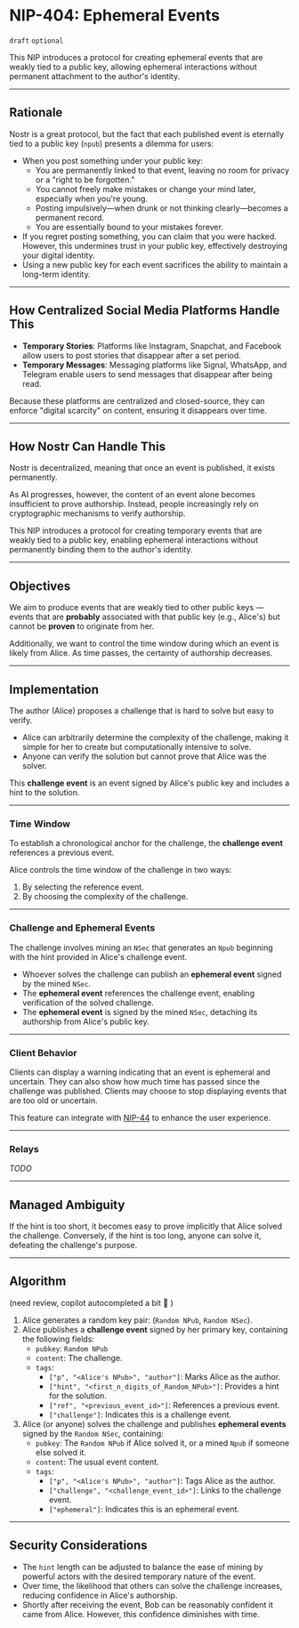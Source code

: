 # NIP-404: Ephemeral Events

`draft` `optional`

This NIP introduces a protocol for creating ephemeral events that are weakly tied to a public key, allowing ephemeral interactions without permanent attachment to the author's identity.

---

## Rationale

Nostr is a great protocol, but the fact that each published event is eternally tied to a public key (`npub`) presents a dilemma for users:

- When you post something under your public key:
  - You are permanently linked to that event, leaving no room for privacy or a "right to be forgotten."
  - You cannot freely make mistakes or change your mind later, especially when you're young.
  - Posting impulsively—when drunk or not thinking clearly—becomes a permanent record.
  - You are essentially bound to your mistakes forever.
- If you regret posting something, you can claim that you were hacked. However, this undermines trust in your public key, effectively destroying your digital identity.
- Using a new public key for each event sacrifices the ability to maintain a long-term identity.

---

## How Centralized Social Media Platforms Handle This

- **Temporary Stories**: Platforms like Instagram, Snapchat, and Facebook allow users to post stories that disappear after a set period.
- **Temporary Messages**: Messaging platforms like Signal, WhatsApp, and Telegram enable users to send messages that disappear after being read.

Because these platforms are centralized and closed-source, they can enforce "digital scarcity" on content, ensuring it disappears over time.

---

## How Nostr Can Handle This

Nostr is decentralized, meaning that once an event is published, it exists permanently.

As AI progresses, however, the content of an event alone becomes insufficient to prove authorship. Instead, people increasingly rely on cryptographic mechanisms to verify authorship.

This NIP introduces a protocol for creating temporary events that are weakly tied to a public key, enabling ephemeral interactions without permanently binding them to the author's identity.

---

## Objectives

We aim to produce events that are weakly tied to other public keys — events that are **probably** associated with that public key (e.g., Alice's) but cannot be **proven** to originate from her.

Additionally, we want to control the time window during which an event is likely from Alice. As time passes, the certainty of authorship decreases.

---

## Implementation

The author (Alice) proposes a challenge that is hard to solve but easy to verify.

- Alice can arbitrarily determine the complexity of the challenge, making it simple for her to create but computationally intensive to solve.
- Anyone can verify the solution but cannot prove that Alice was the solver.

This **challenge event** is an event signed by Alice's public key and includes a hint to the solution.

---

### Time Window

To establish a chronological anchor for the challenge, the **challenge event** references a previous event. 

Alice controls the time window of the challenge in two ways:
1. By selecting the reference event.
2. By choosing the complexity of the challenge.

---

### Challenge and Ephemeral Events

The challenge involves mining an `NSec` that generates an `Npub` beginning with the hint provided in Alice's challenge event. 

- Whoever solves the challenge can publish an **ephemeral event** signed by the mined `NSec`.
- The **ephemeral event** references the challenge event, enabling verification of the solved challenge.
- The **ephemeral event** is signed by the mined `NSec`, detaching its authorship from Alice's public key.

---

### Client Behavior

Clients can display a warning indicating that an event is ephemeral and uncertain. They can also show how much time has 
passed since the challenge was published. Clients may choose to stop displaying events that are too old or uncertain.

This feature can integrate with [NIP-44](40.md) to enhance the user experience.

---

### Relays

*TODO*

---

## Managed Ambiguity

If the hint is too short, it becomes easy to prove implicitly that Alice solved the challenge. Conversely, if the hint is too long, anyone can solve it, defeating the challenge's purpose.

---

## Algorithm 

(need review, copilot autocompleted a bit 🤡 ) 
1. Alice generates a random key pair: (`Random NPub`, `Random NSec`).
2. Alice publishes a **challenge event** signed by her primary key, containing the following fields:
   - `pubkey`: `Random NPub`
   - `content`: The challenge.
   - `tags`: 
     - `["p", "<Alice's NPub>", "author"]`: Marks Alice as the author.
     - `["hint", "<first_n_digits_of_Random_NPub>"]`: Provides a hint for the solution.
     - `["ref", "<previous_event_id>"]`: References a previous event.
     - `["challenge"]`: Indicates this is a challenge event.
3. Alice (or anyone) solves the challenge and publishes **ephemeral events** signed by the `Random NSec`, containing:
   - `pubkey`: The `Random NPub` if Alice solved it, or a mined `Npub` if someone else solved it.
   - `content`: The usual event content.
   - `tags`: 
     - `["p", "<Alice's NPub>", "author"]`: Tags Alice as the author.
     - `["challenge", "<challenge_event_id>"]`: Links to the challenge event.
     - `["ephemeral"]`: Indicates this is an ephemeral event.

---

## Security Considerations

- The `hint` length can be adjusted to balance the ease of mining by powerful actors with the desired temporary nature of the event.
- Over time, the likelihood that others can solve the challenge increases, reducing confidence in Alice's authorship.
- Shortly after receiving the event, Bob can be reasonably confident it came from Alice. However, this confidence diminishes with time.
